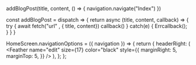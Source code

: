 <!--
   TODO: 127. Initial Setup
   TODO: 128. Wrapping the Navigator
   ! Err that I & Ritu was facing to displaing Err on login
   TODO: 161. Outside Data API
   TODO: 162. Issues with Servers + React Native
-->

addBlogPost(title, content, () => {
   navigation.navigate("Index")
})

const addBlogPost = dispatch => {
   return async (title, content, callback) => {
      try {
         await fetch("url" , { title, content})
         callback()
      } catch(e) {
         Errcallback();
      }
   }
}


HomeScreen.navigationOptions = ({ navigation }) => {
  return {
    headerRight: (
      <Feather
        name="edit"
        size={17}
        color="black"
        style={{
          marginRight: 5,
          marginTop: 5,
        }}
      />
    ),
  };
};